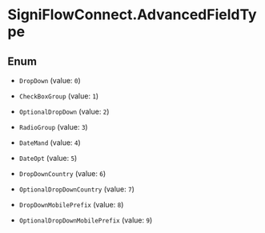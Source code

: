 # SigniFlowConnect.AdvancedFieldType

## Enum


* `DropDown` (value: `0`)

* `CheckBoxGroup` (value: `1`)

* `OptionalDropDown` (value: `2`)

* `RadioGroup` (value: `3`)

* `DateMand` (value: `4`)

* `DateOpt` (value: `5`)

* `DropDownCountry` (value: `6`)

* `OptionalDropDownCountry` (value: `7`)

* `DropDownMobilePrefix` (value: `8`)

* `OptionalDropDownMobilePrefix` (value: `9`)


